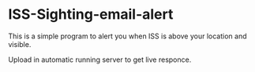 # ISS-Sighting-email-alert

This is a simple program to alert you when ISS is above your location and visible.

Upload in automatic running server to get live responce.
